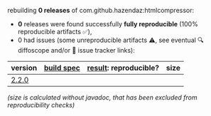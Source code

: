 rebuilding **0 releases** of com.github.hazendaz:htmlcompressor:
- **0** releases were found successfully **fully reproducible** (100% reproducible artifacts :white_check_mark:),
- 0 had issues (some unreproducible artifacts :warning:, see eventual :mag: diffoscope and/or :memo: issue tracker links):

| version | [build spec](/BUILDSPEC.md) | [result](https://reproducible-builds.org/docs/jvm/): reproducible? | size |
| -- | --------- | ------ | -- |
| [2.2.0](https://central.sonatype.com/artifact/com.github.hazendaz/htmlcompressor/2.2.0/pom) | | | |

<i>(size is calculated without javadoc, that has been excluded from reproducibility checks)</i>
